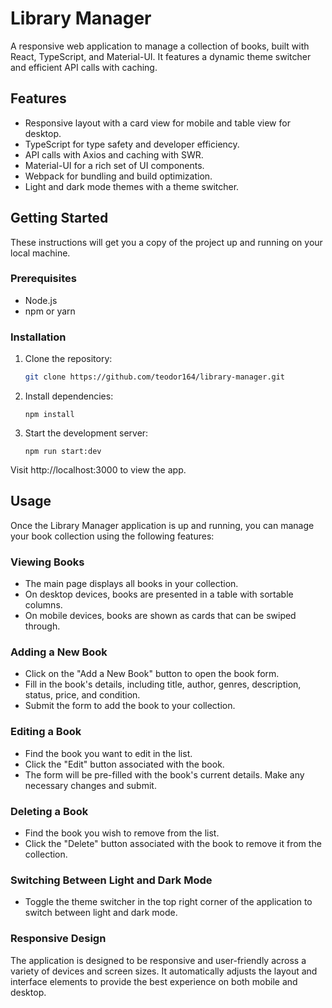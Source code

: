 # Library Manager

A responsive web application to manage a collection of books, built with React, TypeScript, and Material-UI. It features a dynamic theme switcher and efficient API calls with caching.

## Features

- Responsive layout with a card view for mobile and table view for desktop.
- TypeScript for type safety and developer efficiency.
- API calls with Axios and caching with SWR.
- Material-UI for a rich set of UI components.
- Webpack for bundling and build optimization.
- Light and dark mode themes with a theme switcher.

## Getting Started

These instructions will get you a copy of the project up and running on your local machine.

### Prerequisites

- Node.js
- npm or yarn

### Installation

1. Clone the repository:
   ```bash
   git clone https://github.com/teodor164/library-manager.git

2. Install dependencies:
   ```
   npm install
3. Start the development server:
   ```
   npm run start:dev

Visit http://localhost:3000 to view the app.

## Usage

Once the Library Manager application is up and running, you can manage your book collection using the following features:

### Viewing Books

- The main page displays all books in your collection.
- On desktop devices, books are presented in a table with sortable columns.
- On mobile devices, books are shown as cards that can be swiped through.

### Adding a New Book

- Click on the "Add a New Book" button to open the book form.
- Fill in the book's details, including title, author, genres, description, status, price, and condition.
- Submit the form to add the book to your collection.

### Editing a Book

- Find the book you want to edit in the list.
- Click the "Edit" button associated with the book.
- The form will be pre-filled with the book's current details. Make any necessary changes and submit.

### Deleting a Book

- Find the book you wish to remove from the list.
- Click the "Delete" button associated with the book to remove it from the collection.

### Switching Between Light and Dark Mode

- Toggle the theme switcher in the top right corner of the application to switch between light and dark mode.

### Responsive Design

The application is designed to be responsive and user-friendly across a variety of devices and screen sizes. It automatically adjusts the layout and interface elements to provide the best experience on both mobile and desktop.
